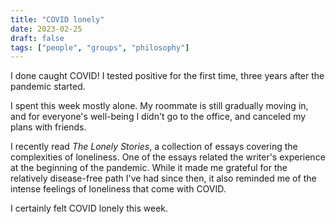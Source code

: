 ```yaml
---
title: "COVID lonely"
date: 2023-02-25
draft: false
tags: ["people", "groups", "philosophy"]
---
```

I done caught COVID! I tested positive for the first time, three years after the pandemic started.

I spent this week mostly alone. My roommate is still gradually moving in, and for everyone's well-being I didn't go to the office, and canceled my plans with friends.

I recently read _The Lonely Stories_, a collection of essays covering the complexities of loneliness. One of the essays related the writer's experience at the beginning of the pandemic. While it made me grateful for the relatively disease-free path I've had since then, it also reminded me of the intense feelings of loneliness that come with COVID. 

I certainly felt COVID lonely this week.